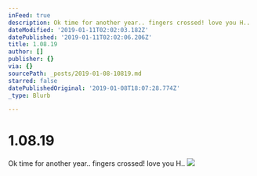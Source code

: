 ```yaml
---
inFeed: true
description: Ok time for another year.. fingers crossed! love you H..
dateModified: '2019-01-11T02:02:03.182Z'
datePublished: '2019-01-11T02:02:06.206Z'
title: 1.08.19
author: []
publisher: {}
via: {}
sourcePath: _posts/2019-01-08-10819.md
starred: false
datePublishedOriginal: '2019-01-08T18:07:28.774Z'
_type: Blurb

---
```

# 1.08.19

Ok time for another year.. fingers crossed! love you H..
![](https://the-grid-user-content.s3-us-west-2.amazonaws.com/ef9166b5-e216-4ea0-9644-4d2836f12f97.png)